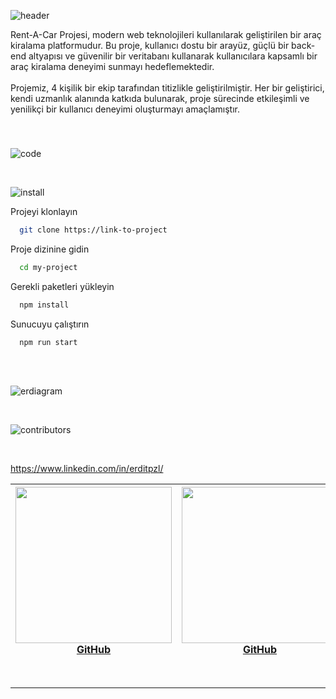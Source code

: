 ![header](https://github.com/Erdi-Topuzlu/RentACar_Tobeto_Project/assets/146648077/d290a6d7-4d2c-42a8-803c-4ad795827d31)

<p align="left">Rent-A-Car Projesi, modern web teknolojileri kullanılarak geliştirilen bir araç kiralama platformudur. Bu proje, kullanıcı dostu bir arayüz, güçlü bir back-end altyapısı ve güvenilir bir veritabanı kullanarak kullanıcılara kapsamlı bir araç kiralama deneyimi sunmayı hedeflemektedir.<br><br>Projemiz, 4 kişilik bir ekip tarafından titizlikle geliştirilmiştir. Her bir geliştirici, kendi uzmanlık alanında katkıda bulunarak, proje sürecinde etkileşimli ve yenilikçi bir kullanıcı deneyimi oluşturmayı amaçlamıştır.</p>

###
<br clear="both">


![code](https://github.com/Erdi-Topuzlu/RentACar_Tobeto_Project/assets/146648077/ed4abeb5-0623-4be4-8063-1d8c97bd2d5b)

<br clear="both">

![install](https://github.com/Erdi-Topuzlu/RentACar_Tobeto_Project/assets/146648077/f3e17eaf-7479-46fa-a593-325400ccc73e)

Projeyi klonlayın

```bash
  git clone https://link-to-project
```

Proje dizinine gidin

```bash
  cd my-project
```

Gerekli paketleri yükleyin

```bash
  npm install
```

Sunucuyu çalıştırın

```bash
  npm run start
```
<br clear="both">
<br clear="both">

![erdiagram](https://github.com/Erdi-Topuzlu/RentACar_Tobeto_Project/assets/146648077/9d81ec9a-5b6d-4187-b86f-d272591f82e5)

<br clear="both">

![contributors](https://github.com/Erdi-Topuzlu/RentACar_Tobeto_Project/assets/146648077/f8ee73fc-3d56-42ae-a42e-e8835a94ef8c)

<br clear="both">

<table align="center">
<thead>
<tr>
<th><img src="https://github.com/Erdi-Topuzlu/RentACar_Tobeto_Project/assets/146648077/0b69a6ab-3cd1-4e48-bda1-4c0f10915716" width="250" style="max-width: 100%;"><br><b><a target="_blank" href="https://www.github.com/Erdi-Topuzlu">GitHub</a></b></th>
<th><img src="https://github.com/Erdi-Topuzlu/RentACar_Tobeto_Project/assets/146648077/57d1b6e3-9f94-444b-93fc-fcde0a03936d" width="250" style="max-width: 100%;"><br><b><a href="https://www.github.com/nidosh">GitHub</a></b></th>
<th><img src="https://github.com/Erdi-Topuzlu/RentACar_Tobeto_Project/assets/146648077/e8449dc1-0a55-4b03-87db-874f6a0b9389" width="250" style="max-width: 100%;"><br><b><a href="https://www.github.com/Halismelih1">GitHub</a></b></th>
<th><img src="https://github.com/Erdi-Topuzlu/RentACar_Tobeto_Project/assets/146648077/d6cbe59e-3334-459c-b8c9-8fb8c06099b9" width="250" style="max-width: 100%;"><br><b><a href="https://www.github.com/halilkrkn">GitHub</a></b></th>


https://www.linkedin.com/in/erditpzl/
</tr>
</thead>
</table>

<br clear="both">
<hr clear="both">
